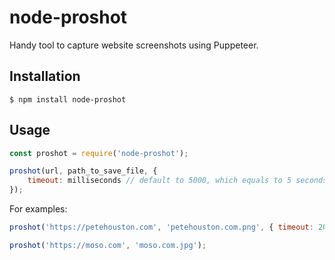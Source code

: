 # node-proshot

Handy tool to capture website screenshots using Puppeteer.

## Installation

```
$ npm install node-proshot
```

## Usage


```js
const proshot = require('node-proshot');

proshot(url, path_to_save_file, {
    timeout: milliseconds // default to 5000, which equals to 5 seconds
});
```

For examples:

```js
proshot('https://petehouston.com', 'petehouston.com.png', { timeout: 2000 });

proshot('https://moso.com', 'moso.com.jpg');
```
